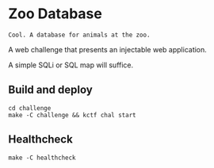 # Zoo Database

```
Cool. A database for animals at the zoo.
```

A web challenge that presents an injectable web application. 

A simple SQLi or SQL map will suffice. 

## Build and deploy

```
cd challenge
make -C challenge && kctf chal start
```

## Healthcheck

```
make -C healthcheck
